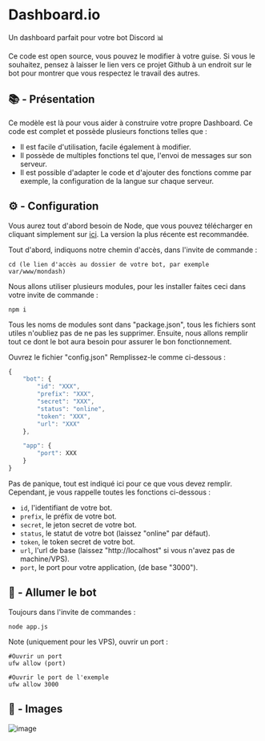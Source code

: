 # Dashboard.io
Un dashboard parfait pour votre bot Discord 📊

Ce code est open source, vous pouvez le modifier à votre guise. Si vous le souhaitez, pensez à laisser le lien vers ce projet Github à un endroit sur le bot pour montrer que vous respectez le travail des autres.

## 📚 - Présentation

Ce modèle est là pour vous aider à construire votre propre Dashboard.
Ce code est complet et possède plusieurs fonctions telles que :

- Il est facile d'utilisation, facile également à modifier.
- Il possède de multiples fonctions tel que, l'envoi de messages sur son serveur.
- Il est possible d'adapter le code et d'ajouter des fonctions comme par exemple, la configuration de la langue sur chaque serveur.

## ⚙️ - Configuration

Vous aurez tout d'abord besoin de Node, que vous pouvez télécharger en cliquant simplement sur [ici](https://nodejs.org/en/download/). La version la plus récente est recommandée.

Tout d'abord, indiquons notre chemin d'accès, dans l'invite de commande :

```
cd (le lien d'accès au dossier de votre bot, par exemple var/www/mondash)
```

Nous allons utiliser plusieurs modules, pour les installer faites ceci dans votre invite de commande :

```
npm i
```

Tous les noms de modules sont dans "package.json", tous les fichiers sont utiles n'oubliez pas de ne pas les supprimer.
Ensuite, nous allons remplir tout ce dont le bot aura besoin pour assurer le bon fonctionnement.

Ouvrez le fichier "config.json"
Remplissez-le comme ci-dessous :

```js
{
	"bot": {
		"id": "XXX",
		"prefix": "XXX",
		"secret": "XXX",
		"status": "online",
		"token": "XXX",
		"url": "XXX"
	},

	"app": {
		"port": XXX
	}
}
```

Pas de panique, tout est indiqué ici pour ce que vous devez remplir.
Cependant, je vous rappelle toutes les fonctions ci-dessous :

- `id`, l'identifiant de votre bot.
- `prefix`, le préfix de votre bot.
- `secret`, le jeton secret de votre bot.
- `status`, le statut de votre bot (laissez "online" par défaut).
- `token`, le token secret de votre bot.
- `url`, l'url de base (laissez "http://localhost" si vous n'avez pas de machine/VPS).
- `port`, le port pour votre application, (de base "3000").

## 🚀 - Allumer le bot

Toujours dans l'invite de commandes :

```
node app.js
```

Note (uniquement pour les VPS), ouvrir un port :

```
#Ouvrir un port
ufw allow (port)

#Ouvrir le port de l'exemple
ufw allow 3000
```

## 📸 - Images

![image](https://cdn.discordapp.com/attachments/617499955652984855/705402891376001184/home.png)
